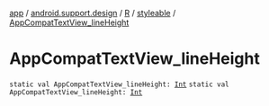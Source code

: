 [app](../../../index.md) / [android.support.design](../../index.md) / [R](../index.md) / [styleable](index.md) / [AppCompatTextView_lineHeight](./-app-compat-text-view_line-height.md)

# AppCompatTextView_lineHeight

`static val AppCompatTextView_lineHeight: `[`Int`](https://kotlinlang.org/api/latest/jvm/stdlib/kotlin/-int/index.html)
`static val AppCompatTextView_lineHeight: `[`Int`](https://kotlinlang.org/api/latest/jvm/stdlib/kotlin/-int/index.html)